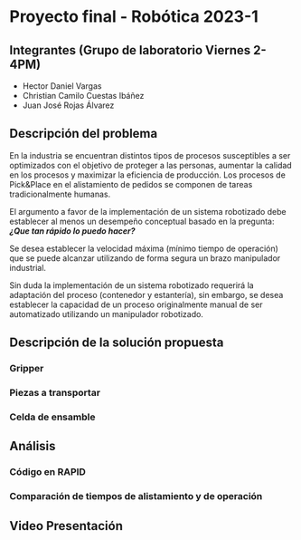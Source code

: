 # Proyecto final - Robótica 2023-1

## Integrantes (Grupo de laboratorio Viernes 2-4PM)

- Hector Daniel Vargas
- Christian Camilo Cuestas Ibáñez
- Juan José Rojas Álvarez

## Descripción del problema

En la industria se encuentran distintos tipos de procesos susceptibles a ser optimizados con el objetivo de proteger a las personas, aumentar la calidad en los procesos y maximizar la eficiencia de producción. Los procesos de Pick&Place en el alistamiento de pedidos se componen de tareas tradicionalmente humanas. 

El argumento a favor de la implementación de un sistema robotizado debe establecer al menos un desempeño conceptual basado en la pregunta: _**¿Que tan rápido lo puedo hacer?**_

Se desea establecer la velocidad máxima (mínimo tiempo de operación) que se puede alcanzar utilizando de forma segura un brazo manipulador industrial. 

Sin duda la implementación de un sistema robotizado requerirá la adaptación del proceso (contenedor y estantería), sin embargo, se desea establecer la capacidad de un proceso originalmente manual de ser automatizado utilizando un manipulador robotizado.

## Descripción de la solución propuesta

### Gripper

### Piezas a transportar

### Celda de ensamble

## Análisis

### Código en RAPID

### Comparación de tiempos de alistamiento y de operación

## Video Presentación
